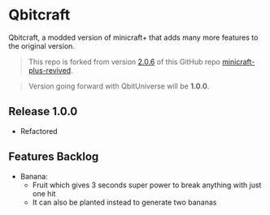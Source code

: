 # Qbitcraft
Qbitcraft, a modded version of minicraft+ that adds many more features to the original version.

> This repo is forked from version [2.0.6](https://github.com/chrisj42/minicraft-plus-revived/releases/tag/v2.0.6) of this GitHub repo [minicraft-plus-revived](https://github.com/chrisj42/minicraft-plus-revived).

> Version going forward with QbitUniverse will be **1.0.0**.

## Release 1.0.0

- Refactored

## Features Backlog

- Banana:
    - Fruit which gives 3 seconds super power to break anything with just one hit
    - It can also be planted instead to generate two bananas